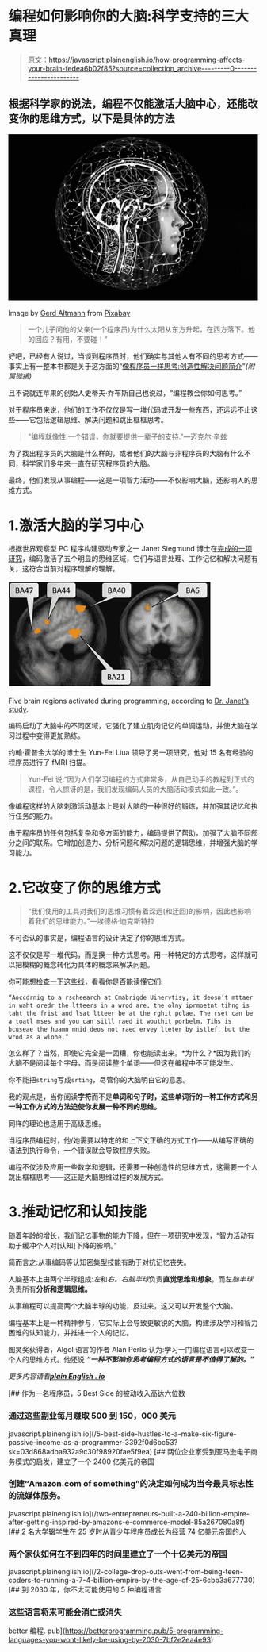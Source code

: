 # 编程如何影响你的大脑:科学支持的三大真理

> 原文：<https://javascript.plainenglish.io/how-programming-affects-your-brain-fedea6b02f85?source=collection_archive---------0----------------------->

## 根据科学家的说法，编程不仅能激活大脑中心，还能改变你的思维方式，以下是具体的方法

![](img/0e9ff374a7660154b4596b20a2263a43.png)

Image by [Gerd Altmann](https://pixabay.com/users/geralt-9301/?utm_source=link-attribution&utm_medium=referral&utm_campaign=image&utm_content=4389372) from [Pixabay](https://pixabay.com/?utm_source=link-attribution&utm_medium=referral&utm_campaign=image&utm_content=4389372)

> 一个儿子问他的父亲(一个程序员)为什么太阳从东方升起，在西方落下。他的回应？有用，不要碰！”

好吧，已经有人说过，当谈到程序员时，他们确实与其他人有不同的思考方式——事实上有一整本书都是关于这方面的“[像程序员一样思考:创造性解决问题简介](https://www.amazon.in/gp/product/1593274246/ref=as_li_tl?ie=UTF8&camp=3638&creative=24630&creativeASIN=1593274246&linkCode=as2&tag=2026030-21&linkId=6028998907a73e1ef81b8a62c558f034)”*(附属链接)*

且不说就连苹果的创始人史蒂夫·乔布斯自己也说过，“编程教会你如何思考。”

对于程序员来说，他们的工作不仅仅是写一堆代码或开发一些东西，还远远不止这些——它包括逻辑思维、解决问题和跳出框框思考。

> "编程就像性:一个错误，你就要提供一辈子的支持."—迈克尔·辛兹

为了找出程序员的大脑是什么样的，或者他们的大脑与非程序员的大脑有什么不同，科学家们多年来一直在研究程序员的大脑。

最终，他们发现从事编程——这是一项智力活动——不仅影响大脑，还影响人的思维方式。

# 1.激活大脑的学习中心

根据世界观察型 PC 程序构建驱动专家之一 Janet Siegmund 博士在[完成的一项研究](https://kilthub.cmu.edu/articles/journal_contribution/Understanding_Understanding_Source_Code_with_Functional_Magnetic_Resonance_Imaging/6626357)，编码激活了五个明显的思维区域，它们与语言处理、工作记忆和解决问题有关，这符合当前对程序理解的理解。

![](img/7f31a309aec87006d82a6d2e9326f17d.png)

Five brain regions activated during programming, according to [Dr. Janet’s study](http://www.cs.cmu.edu/~ckaestne/pdf/icse14_fmri.pdf).

编码启动了大脑中的不同区域，它强化了建立肌肉记忆的单调运动，并使大脑在学习过程中变得更加熟练。

约翰·霍普金大学的博士生 Yun-Fei Liua 领导了另一项研究，他对 15 名有经验的程序员进行了 fMRI 扫描。

> Yun-Fei 说:“因为人们学习编程的方式非常多，从自己动手的教程到正式的课程，令人惊讶的是，我们发现编码人员的大脑活动模式如此一致。”。

像编程这样的大脑刺激活动基本上是对大脑的一种很好的锻炼，并加强其记忆和执行任务的能力。

由于程序员的任务包括复杂和多方面的能力，编码提供了帮助，加强了大脑不同部分之间的联系。它增加创造力、分析问题和解决问题的逻辑思维，并增强大脑的学习能力。

# 2.它改变了你的思维方式

> “我们使用的工具对我们的思维习惯有着深远(和迂回)的影响，因此也影响着我们的思维能力。”—埃德格·迪克斯特拉

不可否认的事实是，编程语言的设计决定了你的思维方式。

这不仅仅是写一堆代码，而是换一种方式思考。用一种特定的方式思考，这样就可以把模糊的概念转化为具体的概念来解决问题。

你可能想[检查一下这些线](https://www.dictionary.com/e/typoglycemia/)，看看你是否能读懂它们:

```
“Aoccdrnig to a rscheearch at Cmabrigde Uinervtisy, it deosn’t mttaer in waht oredr the ltteers in a wrod are, the olny iprmoetnt tihng is taht the frist and lsat ltteer be at the rghit pclae. The rset can be a toatl mses and you can sitll raed it wouthit porbelm. Tihs is bcuseae the huamn mnid deos not raed ervey lteter by istlef, but the wrod as a wlohe.”
```

怎么样了？当然，即使它完全是一团糟，你也能读出来。*为什么？*因为我们的大脑不是阅读每个字母，而是阅读整个单词——但这在编程中不可能发生。

你不能把`string`写成`srting`，尽管你的大脑明白它的意思。

我的观点是，当你阅读**字符**而不是**单词和句子时，这些单词行的一种工作方式和另一种工作方式的方法迫使你发展一种不同的思维。**

同样的理论也适用于高级思维。

当程序员编程时，他/她需要以特定的和上下文正确的方式工作——从编写正确的语法到执行命令，一个错误就会导致程序失败。

编程不仅涉及应用一些数学和逻辑，还需要一种创造性的思维方式，这需要一个人跳出框框思考——这正是大脑思维过程的发展方式。

# 3.推动记忆和认知技能

随着年龄的增长，我们记忆事物的能力下降，但在一项研究中发现，“智力活动有助于缓冲个人对[认知]下降的影响。”

简而言之:从事编码等认知密集型技能有助于对抗记忆丧失。

人脑基本上由两个半球组成:*左*和*右。*右*脑半球*负责**直觉思维和想象**，而左*脑半球*负责所有**分析和逻辑思维。**

从事编程可以提高两个大脑半球的功能，反过来，这又可以开发整个大脑。

编程基本上是一种精神参与，它实际上会导致更敏锐的大脑，构建涉及学习和智力困难的认知能力，并推进一个人的记忆。

图灵奖获得者，Algol 语言的作者 Alan Perlis 认为:学习一门编程语言可以改变一个人的思维方式。他还说 ***“一种不影响你思考编程方式的语言是不值得了解的。”***

*更多内容请看*[***plain English . io***](http://plainenglish.io)

[](/5-best-side-hustles-to-a-make-six-figure-passive-income-as-a-programmer-3392f0d6bc53?sk=03d868adba932a9c30f98920fae5f9ea) [## 作为一名程序员，5 Best Side 的被动收入高达六位数

### 通过这些副业每月赚取 500 到 150，000 美元

javascript.plainenglish.io](/5-best-side-hustles-to-a-make-six-figure-passive-income-as-a-programmer-3392f0d6bc53?sk=03d868adba932a9c30f98920fae5f9ea) [](/two-entrepreneurs-built-a-240-billion-empire-after-getting-inspired-by-amazons-e-commerce-model-85a267080a8f) [## 两位企业家受到亚马逊电子商务模式的启发，建立了一个 2400 亿美元的帝国

### 创建“Amazon.com of something”的决定如何成为当今最具标志性的流媒体服务。

javascript.plainenglish.io](/two-entrepreneurs-built-a-240-billion-empire-after-getting-inspired-by-amazons-e-commerce-model-85a267080a8f) [](/2-college-drop-outs-went-from-being-teen-coders-to-running-a-7-4-billion-empire-by-the-age-of-25-6cbb3a677730) [## 2 名大学辍学生在 25 岁时从青少年程序员成长为经营 74 亿美元帝国的人

### 两个家伙如何在不到四年的时间里建立了一个十亿美元的帝国

javascript.plainenglish.io](/2-college-drop-outs-went-from-being-teen-coders-to-running-a-7-4-billion-empire-by-the-age-of-25-6cbb3a677730) [](https://betterprogramming.pub/5-programming-languages-you-wont-likely-be-using-by-2030-7bf2e2ea4e93) [## 到 2030 年，你不太可能使用的 5 种编程语言

### 这些语言将来可能会消亡或消失

better 编程. pub](https://betterprogramming.pub/5-programming-languages-you-wont-likely-be-using-by-2030-7bf2e2ea4e93)